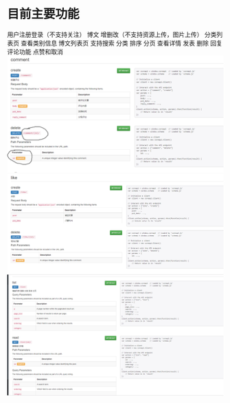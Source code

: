 # 目前主要功能
用户注册登录（不支持关注）
博文 增删改（不支持资源上传，图片上传）
分类列表页 查看类别信息
博文列表页 支持搜索 分类 排序 分页 查看详情
发表 删除 回复评论功能 
点赞和取消
![image](https://github.com/gclonghorn/blog/blob/backend/api/1.png)
![image](https://github.com/gclonghorn/blog/blob/backend/api/2.png)
![image](https://github.com/gclonghorn/blog/blob/backend/api/3.png)

